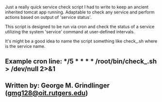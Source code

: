 Just a really quick service check script I had to write to keep an ancient inherited tomcat app running.  Adaptable to check any service and perform actions based on output of 'service <svc> status'. 

This script is designed to be run via cron and check the status of a
service utilizing the system 'service' command at user-defined intervals.

It's might be a good idea to name the script something like
check_<SVC>.sh where <SVC> is the service name.

Example cron line:
 */5 * * * * /root/bin/check_<SVC>.sh > /dev/null 2>&1
-------------------------------------------------------------------------
 Written by: George M. Grindlinger (gmg128@oit.rutgers.edu)
-------------------------------------------------------------------------


